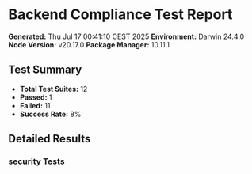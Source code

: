 # Backend Compliance Test Report

**Generated:** Thu Jul 17 00:41:10 CEST 2025
**Environment:** Darwin 24.4.0
**Node Version:** v20.17.0
**Package Manager:** 10.11.1

## Test Summary

- **Total Test Suites:** 12
- **Passed:** 1
- **Failed:** 11
- **Success Rate:** 8%

## Detailed Results

### security Tests

